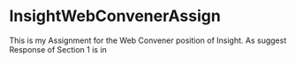 # InsightWebConvenerAssign

This is my Assignment for the Web Convener position of Insight.
As suggest Response of Section 1 is in
